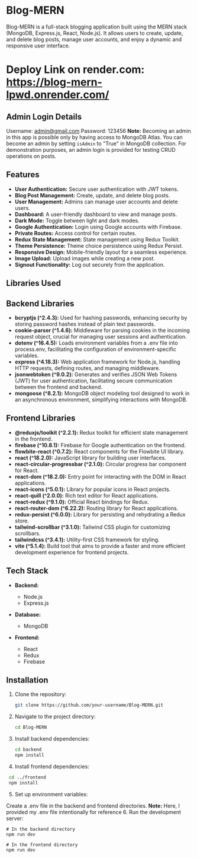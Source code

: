 # Blog-MERN

Blog-MERN is a full-stack blogging application built using the MERN stack (MongoDB, Express.js, React, Node.js). It allows users to create, update, and delete blog posts, manage user accounts, and enjoy a dynamic and responsive user interface.

# Deploy Link on render.com: https://blog-mern-lpwd.onrender.com/

## Admin Login Details

Username: admin@gmail.com
Password: 123456
**Note:** Becoming an admin in this app is possible only by having access to MongoDB Atlas. You can become an admin by setting `isAdmin` to "True" in MongoDB collection. For demonstration purposes, an admin login is provided for testing CRUD operations on posts.

## Features

- **User Authentication:** Secure user authentication with JWT tokens.
- **Blog Post Management:** Create, update, and delete blog posts.
- **User Management:** Admins can manage user accounts and delete users.
- **Dashboard:** A user-friendly dashboard to view and manage posts.
- **Dark Mode:** Toggle between light and dark modes.
- **Google Authentication:** Login using Google accounts with Firebase.
- **Private Routes:** Access control for certain routes.
- **Redux State Management:** State management using Redux Toolkit.
- **Theme Persistence:** Theme choice persistence using Redux Persist.
- **Responsive Design:** Mobile-friendly layout for a seamless experience.
- **Image Upload:** Upload images while creating a new post.
- **Signout Functionality:** Log out securely from the application.

## Libraries Used


## Backend Libraries

- **bcryptjs (^2.4.3):** Used for hashing passwords, enhancing security by storing password hashes instead of plain text passwords.
- **cookie-parser (^1.4.6):** Middleware for parsing cookies in the incoming request object, crucial for managing user sessions and authentication.
- **dotenv (^16.4.5):** Loads environment variables from a .env file into process.env, facilitating the configuration of environment-specific variables.
- **express (^4.18.3):** Web application framework for Node.js, handling HTTP requests, defining routes, and managing middleware.
- **jsonwebtoken (^9.0.2):** Generates and verifies JSON Web Tokens (JWT) for user authentication, facilitating secure communication between the frontend and backend.
- **mongoose (^8.2.1):** MongoDB object modeling tool designed to work in an asynchronous environment, simplifying interactions with MongoDB.

## Frontend Libraries

- **@reduxjs/toolkit (^2.2.1):** Redux toolkit for efficient state management in the frontend.
- **firebase (^10.8.1):** Firebase for Google authentication on the frontend.
- **flowbite-react (^0.7.2):** React components for the Flowbite UI library.
- **react (^18.2.0):** JavaScript library for building user interfaces.
- **react-circular-progressbar (^2.1.0):** Circular progress bar component for React.
- **react-dom (^18.2.0):** Entry point for interacting with the DOM in React applications.
- **react-icons (^5.0.1):** Library for popular icons in React projects.
- **react-quill (^2.0.0):** Rich text editor for React applications.
- **react-redux (^9.1.0):** Official React bindings for Redux.
- **react-router-dom (^6.22.2):** Routing library for React applications.
- **redux-persist (^6.0.0):** Library for persisting and rehydrating a Redux store.
- **tailwind-scrollbar (^3.1.0):** Tailwind CSS plugin for customizing scrollbars.
- **tailwindcss (^3.4.1):** Utility-first CSS framework for styling.
- **vite (^5.1.4):** Build tool that aims to provide a faster and more efficient development experience for frontend projects.

## Tech Stack

- **Backend:**
  - Node.js
  - Express.js

- **Database:**
  - MongoDB

- **Frontend:**
  - React
  - Redux
  - Firebase

## Installation

1. Clone the repository:
   ```bash
   git clone https://github.com/your-username/Blog-MERN.git
   ```
2. Navigate to the project directory:
   ```bash
   cd Blog-MERN
   ```
3. Install backend dependencies: 
   ```bash
   cd backend
   npm install
   ```
4. Install frontend dependencies:  
  ```bash
   cd ../frontend
   npm install
  ```
5. Set up environment variables:

Create a .env file in the backend and frontend directories.
**Note:** Here, I provided my .env file intentionally for reference
6. Run the development server:
```
# In the backend directory
npm run dev

# In the frontend directory
npm run dev
```
